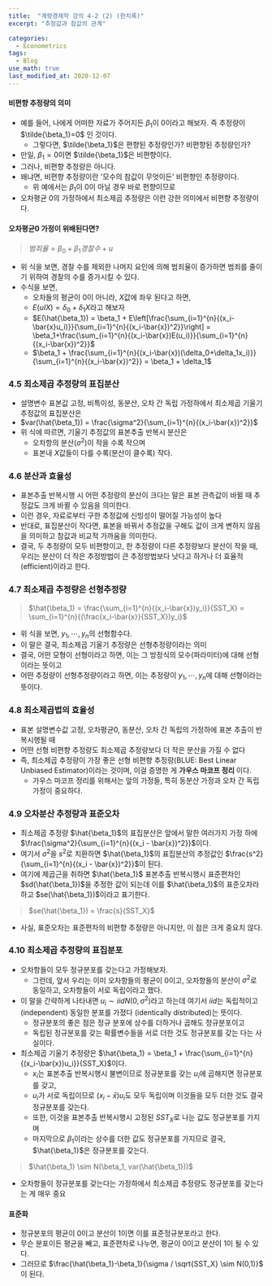 ```yaml
---
title:  "계량경제학 강의 4-2 (2) (한치록)"
excerpt: "추정값과 참값의 관계"

categories:
  - Econometrics
tags:
  - Blog
use_math: true
last_modified_at: 2020-12-07
---
```

 	
#### 비편향 추정량의 의미

* 예를 들어, 나에게 어떠한 자료가 주어지든 $\beta_1$이 0이라고 해보자. 즉 추정량이 $\tilde{\beta_1}=0$ 인 것이다.
	* 그렇다면, $\tilde{\beta_1}$은 편향된 추정량인가? 비편향된 추정량인가?
* 만일, $\beta_1 = 0$이면 $\tilde{\beta_1}$은 비편향이다.
* 그러나, 비편향 추정량은 아니다.
* 왜냐면, 비편향 추정량이란 '모수의 참값이 무엇이든' 비편향인 추정량이다.
	* 위 예에서는 $\beta_1$이 0이 아닐 경우 바로 편향이므로
* 오차평균 0의 가정하에서 최소제곱 추정량은 이런 강한 의미에서 비편향 추정량이다.

#### 오차평균0 가정이 위배된다면?

> $범죄율 = \beta_0 + \beta_1경찰수+u$

* 위 식을 보면, 경찰 수를 제외한 나머지 요인에 의해 범죄율이 증가하면 범죄를 줄이기 위하여 경찰의 수를 증가시킬 수 있다. 
* 수식을 보면,
	*  오차들의 평균이 0이 아니라, $X$값에 좌우 된다고 하면, 
	*  $E(uIX) = \delta_0 + \delta_1X$라고 해보자
	*  $E(\hat{\beta_1}) = \beta_1 + E\left[\frac{\sum_{i=1}^{n}{(x_i-\bar{x}u_i)}}{\sum_{i=1}^{n}{(x_i-\bar{x})^2}}\right] = \beta_1+\frac{\sum_{i=1}^{n}{(x_i-\bar{x})E(u_i)}}{\sum_{i=1}^{n}{(x_i-\bar{x})^2}}$
	*  $\beta_1 + \frac{\sum_{i=1}^{n}{(x_i-\bar{x})(\delta_0+\delta_1x_i)}}{\sum_{i=1}^{n}{(x_i-\bar{x})^2}} = \beta_1 + \delta_1$

### 4.5 최소제곱 추정량의 표집분산
* 설명변수 표본값 고정, 비특이성, 동분산, 오차 간 독립 가정하에서 최소제곱 기울기 추정값의 표집분산은
* $var(\hat{\beta_1}) = \frac{\sigma^2}{\sum_{i=1}^{n}{(x_i-\bar{x})^2}}$
* 위 식에 따르면, 기울기 추정값의 표본추출 반복시 분산은 
	* 오차항의 분산($\sigma^2$)이 작을 수록 작으며
	* 표본내 $X$값들이 다를 수록(분산이 클수록) 작다. 

### 4.6 분산과 효율성
* 표본추출 반복시행 시 어떤 추정량의 분산이 크다는 말은 표본 관측값이 바뀔 때 추정값도 크게 바뀔 수 있음을 의미한다.
* 이런 경우, 자료로부터 구한 추정값에 신빙성이 떨어질 가능성이 높다
* 반대로, 표집분산이 작다면, 표본을 바꿔서 추정값을 구해도 값이 크게 변하지 않음을 의미하고 참값과 비교적 가까움을 의미한다.
* 결국, 두 추정량이 모두 비편향이고, 한 추정량이 다른 추정량보다 분산이 작을 때, 우리는 분산이 더 작은 추정방법이 큰 추정방법보다 낫다고 하거나 더 효율적(efficient)이라고 한다. 


### 4.7 최소제곱 추정량은 선형추정량
> $\hat{\beta_1} = \frac{\sum_{i=1}^{n}{(x_i-\bar{x})y_i}}{SST_X} = \sum_{i=1}^{n}{(\frac{x_i-\bar{x}}{SST_X})y_i}$

* 위 식을 보면, $y_1, \cdots, y_n$의 선형함수다.
* 이 말은 결국, 최소제곱 기울기 추정량은 선형추정량이라는 의미
* 결국, 어떤 모형이 선형이라고 하면, 이는 그 방정식의 모수(파라미터)에 대해 선형이라는 뜻이고
* 어떤 추정량이 선형추정량이라고 하면, 이는 추정량이 $y_1, \cdots,y_n$에 대해 선형이라는 뜻이다.

### 4.8 최소제곱법의 효율성

* 표본 설명변수값 고정, 오차평균0, 동분산, 오차 간 독립의 가정하에 표본 추출이 반복시행될 때
* 어떤 선형 비편향 추정량도 최소제곱 추정량보다 더 작은 분산을 가질 수 없다
* 즉, 최소제곱 추정량이 가장 좋은 선형 비편향 추정량(BLUE: Best Linear Unbiased Estimator)이라는 것이며, 이걸 증명한 게 <b> 가우스 마코프 정리 </b>이다.
	* 가우스 마코프 정리를 위해서는 앞의 가정들, 특히 동분산 가정과 오차 간 독립 가정이 중요하다.

### 4.9 오차분산 추정량과 표준오차

* 최소제곱 추정량 $\hat{\beta_1}$의 표집분산은 앞에서 말한 여러가지 가정 하에 $\frac{\sigma^2}{\sum_{i=1}^{n}{(x_i - \bar{x})^2}}$이다.
* 여기서 $\sigma^2$을 $s^2$로 치환하면 $\hat{\beta_1}$의 표집분산의 추정값인 $\frac{s^2}{\sum_{i=1}^{n}{(x_i - \bar{x})^2}}$이 된다.
* 여기에 제곱근을 취하면 $\hat{\beta_1}$ 표본추출 반복시행시 표준편차인 $sd(\hat{\beta_1})$을 추정한 값이 되는데 이를 $\hat{\beta_1}$의 표준오차라하고 $se(\hat{\beta_1})$이라고 표기한다.
> $se(\hat{\beta_1}) = \frac{s}{SST_X}$
* 사실, 표준오차는 표준편차의 비편향 추정량은 아니지만, 이 점은 크게 중요치 않다.

### 4.10 최소제곱 추정량의 표집분포

* 오차항들이 모두 정규분포를 갖는다고 가정해보자.
	* 그런데, 앞서 우리는 이미 오차항들의 평균이 0이고, 오차항들의 분산이 $\sigma^2$로 동일하고, 오차항들이 서로 독립이라고 했다.
* 이 말을 간략하게 나타내면 $u_i \sim iidN(0, \sigma^2)$라고 하는데 여기서 $iid$는 독립적이고(independent) 동일한 분포를 가졌다 (identically distributed)는 뜻이다. 
	* 정규분포의 좋은 점은 정규 분포에 상수를 더하거나 곱해도 정규분포이고
	* 독립된 정규분포를 갖는 확률변수들을 서로 더한 것도 정규분포를 갖는 다는 사실이다. 
* 최소제곱 기울기 추정량은 $\hat{\beta_1} = \beta_1 + \frac{\sum_{i=1}^{n}{(x_i-\bar{x})u_i}}{SST_X}$이다.
	* $x_i$는 표본추출 반복시행시 불변이므로 정규분포를 갖는 $u_i$에 곱해지면 정규분포를 갖고,
	* $u_i$가 서로 독립이므로 $(x_i-\bar{x})u_i$도 모두 독립이며 이것들을 모두 더한 것도 결국 정규분포를 갖는다.
	* 또한, 이것을 표본추출 반복시행시 고정된 $SST_X$로 나눈 값도 정규분포를 가지며
	* 마지막으로 $\beta_1$이라는 상수를 더한 값도 정규분포를 가지므로 결국, $\hat{\beta_1}$은 정규분포를 갖는다. 

> $\hat{\beta_1} \sim N(\beta_1, var(\hat{\beta_1}))$

* 오차항들이 정규분포를 갖는다는 가정하에서 최소제곱 추정량도 정규분포를 갖는다는 게 매우 중요

#### 표준화

* 정규분포의 평균이 0이고 분산이 1이면 이를 표준정규분포라고 한다. 
* 무슨 분포이든 평균을 빼고, 표준편차로 나누면, 평균이 0이고 분산이 1이 될 수 있다. 
* 그러므로 $\frac{\hat{\beta_1}-\beta_1}{\sigma / \sqrt{SST_X} \sim N(0,1)}$ 이 된다.